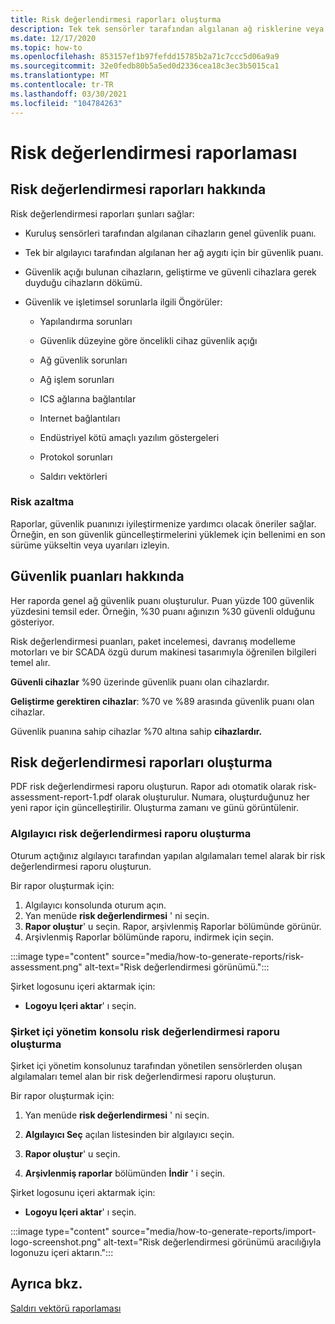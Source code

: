 ```yaml
---
title: Risk değerlendirmesi raporları oluşturma
description: Tek tek sensörler tarafından algılanan ağ risklerine veya tüm sensörler tarafından algılanan risklerin toplam görünümüne ilişkin Öngörüler elde edin.
ms.date: 12/17/2020
ms.topic: how-to
ms.openlocfilehash: 853157ef1b97fefdd15785b2a71c7ccc5d06a9a9
ms.sourcegitcommit: 32e0fedb80b5a5ed0d2336cea18c3ec3b5015ca1
ms.translationtype: MT
ms.contentlocale: tr-TR
ms.lasthandoff: 03/30/2021
ms.locfileid: "104784263"
---
```

# <a name="risk-assessment-reporting"></a>Risk değerlendirmesi raporlaması

## <a name="about-risk-assessment-reports"></a>Risk değerlendirmesi raporları hakkında

Risk değerlendirmesi raporları şunları sağlar:

- Kuruluş sensörleri tarafından algılanan cihazların genel güvenlik puanı.

- Tek bir algılayıcı tarafından algılanan her ağ aygıtı için bir güvenlik puanı.

- Güvenlik açığı bulunan cihazların, geliştirme ve güvenli cihazlara gerek duyduğu cihazların dökümü.

-  Güvenlik ve işletimsel sorunlarla ilgili Öngörüler:

    - Yapılandırma sorunları

    - Güvenlik düzeyine göre öncelikli cihaz güvenlik açığı

    - Ağ güvenlik sorunları

    - Ağ işlem sorunları

    - ICS ağlarına bağlantılar

    - Internet bağlantıları

    - Endüstriyel kötü amaçlı yazılım göstergeleri

    - Protokol sorunları

    - Saldırı vektörleri

### <a name="risk-mitigation"></a>Risk azaltma

Raporlar, güvenlik puanınızı iyileştirmenize yardımcı olacak öneriler sağlar. Örneğin, en son güvenlik güncelleştirmelerini yüklemek için bellenimi en son sürüme yükseltin veya uyarıları izleyin.

## <a name="about-security-scores"></a>Güvenlik puanları hakkında

Her raporda genel ağ güvenlik puanı oluşturulur. Puan yüzde 100 güvenlik yüzdesini temsil eder. Örneğin, %30 puanı ağınızın %30 güvenli olduğunu gösteriyor.

Risk değerlendirmesi puanları, paket incelemesi, davranış modelleme motorları ve bir SCADA özgü durum makinesi tasarımıyla öğrenilen bilgileri temel alır.

**Güvenli cihazlar** %90 üzerinde güvenlik puanı olan cihazlardır.

**Geliştirme gerektiren cihazlar**: %70 ve %89 arasında güvenlik puanı olan cihazlar.

Güvenlik puanına sahip cihazlar %70 altına sahip **cihazlardır.**

## <a name="create-risk-assessment-reports"></a>Risk değerlendirmesi raporları oluşturma

PDF risk değerlendirmesi raporu oluşturun. Rapor adı otomatik olarak risk-assessment-report-1.pdf olarak oluşturulur. Numara, oluşturduğunuz her yeni rapor için güncelleştirilir.  Oluşturma zamanı ve günü görüntülenir.

### <a name="create-a-sensor-risk-assessment-report"></a>Algılayıcı risk değerlendirmesi raporu oluşturma

Oturum açtığınız algılayıcı tarafından yapılan algılamaları temel alarak bir risk değerlendirmesi raporu oluşturun.

Bir rapor oluşturmak için:

1. Algılayıcı konsolunda oturum açın.
1. Yan menüde **risk değerlendirmesi** ' ni seçin.
1. **Rapor oluştur**' u seçin. Rapor, arşivlenmiş Raporlar bölümünde görünür.
1. Arşivlenmiş Raporlar bölümünde raporu, indirmek için seçin.

:::image type="content" source="media/how-to-generate-reports/risk-assessment.png" alt-text="Risk değerlendirmesi görünümü.":::

Şirket logosunu içeri aktarmak için:

- **Logoyu Içeri aktar**' ı seçin.

### <a name="create-an-on-premises-management-console-risk-assessment-report"></a>Şirket içi yönetim konsolu risk değerlendirmesi raporu oluşturma

Şirket içi yönetim konsolunuz tarafından yönetilen sensörlerden oluşan algılamaları temel alan bir risk değerlendirmesi raporu oluşturun. 

Bir rapor oluşturmak için:

1. Yan menüde **risk değerlendirmesi** ' ni seçin.

2. **Algılayıcı Seç** açılan listesinden bir algılayıcı seçin.

3. **Rapor oluştur**' u seçin.

4. **Arşivlenmiş raporlar** bölümünden **İndir** ' i seçin.

Şirket logosunu içeri aktarmak için:

- **Logoyu Içeri aktar**' ı seçin.

:::image type="content" source="media/how-to-generate-reports/import-logo-screenshot.png" alt-text="Risk değerlendirmesi görünümü aracılığıyla logonuzu içeri aktarın.":::

## <a name="see-also"></a>Ayrıca bkz.

[Saldırı vektörü raporlaması](how-to-create-attack-vector-reports.md)

